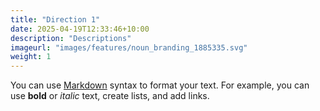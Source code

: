 ```yaml
---
title: "Direction 1"
date: 2025-04-19T12:33:46+10:00
description: "Descriptions"
imageurl: "images/features/noun_branding_1885335.svg"
weight: 1
---
```


You can use [Markdown](https://www.markdownguide.org/) syntax to format your text. For example, you can use **bold** or *italic* text, create lists, and add links.